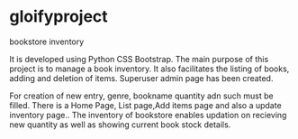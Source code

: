 # gloifyproject
bookstore inventory

It is developed using Python CSS Bootstrap.
The main purpose of this project is to manage a book inventory.
It also facilitates the listing of books, adding and deletion of items.
Superuser admin page has been created.

For creation of new entry, genre, bookname quantity adn such must be filled.
There is a Home Page, List page,Add items page and also a update inventory page..
The inventory of bookstore enables updation on recieving new quantity as well as showing current 
book stock details.
